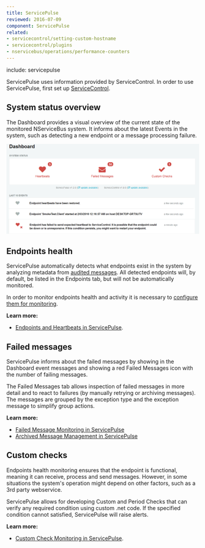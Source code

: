 ```yaml
---
title: ServicePulse
reviewed: 2016-07-09
component: ServicePulse
related:
- servicecontrol/setting-custom-hostname
- servicecontrol/plugins
- nservicebus/operations/performance-counters
---
```


include: servicepulse

ServicePulse uses information provided by ServiceControl. In order to use ServicePulse, first set up [ServiceControl](/servicecontrol/).


## System status overview

The Dashboard provides a visual overview of the current state of the monitored NServiceBus system. It informs about the latest Events in the system, such as detecting a new endpoint or a message processing failure.

![Dashboard](images/dashboard-overview.png 'width=500')


## Endpoints health

ServicePulse automatically detects what endpoints exist in the system by analyzing metadata from [audited messages](/nservicebus/operations/auditing.md). All detected endpoints will, by default, be listed in the Endpoints tab, but will not be automatically monitored.

In order to monitor endpoints health and activity it is necessary to [configure them for monitoring](/servicepulse/how-to-configure-endpoints-for-monitoring.md).

**Learn more:**

 * [Endpoints and Heartbeats in ServicePulse](/servicepulse/intro-endpoints-heartbeats.md).


## Failed messages

ServicePulse informs about the failed messages by showing in the Dashboard event messages and showing a red Failed Messages icon with the number of failing messages. 

The Failed Messages tab allows inspection of failed messages in more detail and to react to failures (by manually retrying or archiving messages). The messages are grouped by the exception type and the exception message to simplify group actions.

**Learn more:**

 * [Failed Message Monitoring in ServicePulse](/servicepulse/intro-failed-messages.md)
 * [Archived Message Management in ServicePulse](/servicepulse/intro-archived-messages.md)


## Custom checks

Endpoints health monitoring ensures that the endpoint is functional, meaning it can receive, process and send messages. However, in some situations the system's operation might depend on other factors, such as a 3rd party webservice.

ServicePulse allows for developing Custom and Period Checks that can verify any required condition using custom .net code. If the specified condition cannot satisfied, ServicePulse will raise alerts.

**Learn more:**

 * [Custom Check Monitoring in ServicePulse](/servicepulse/intro-endpoints-custom-checks.md).